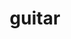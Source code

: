 ---
layout: smileys&emotion
title: guitar
emoji: guitar
permalink: 🎸.html
image: assets/img/3moji/guitar.png
---